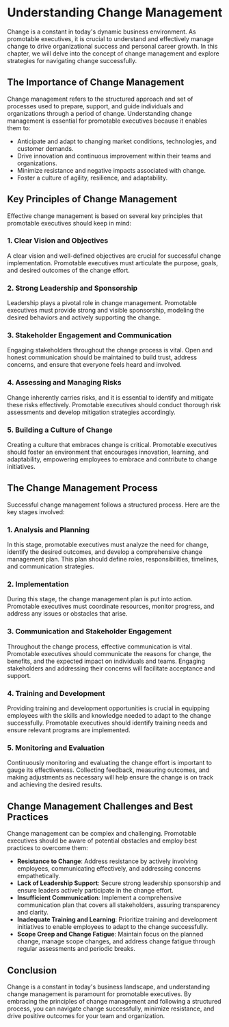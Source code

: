Understanding Change Management
==========================================

Change is a constant in today's dynamic business environment. As promotable executives, it is crucial to understand and effectively manage change to drive organizational success and personal career growth. In this chapter, we will delve into the concept of change management and explore strategies for navigating change successfully.

The Importance of Change Management
-----------------------------------

Change management refers to the structured approach and set of processes used to prepare, support, and guide individuals and organizations through a period of change. Understanding change management is essential for promotable executives because it enables them to:

* Anticipate and adapt to changing market conditions, technologies, and customer demands.
* Drive innovation and continuous improvement within their teams and organizations.
* Minimize resistance and negative impacts associated with change.
* Foster a culture of agility, resilience, and adaptability.

Key Principles of Change Management
-----------------------------------

Effective change management is based on several key principles that promotable executives should keep in mind:

### 1. Clear Vision and Objectives

A clear vision and well-defined objectives are crucial for successful change implementation. Promotable executives must articulate the purpose, goals, and desired outcomes of the change effort.

### 2. Strong Leadership and Sponsorship

Leadership plays a pivotal role in change management. Promotable executives must provide strong and visible sponsorship, modeling the desired behaviors and actively supporting the change.

### 3. Stakeholder Engagement and Communication

Engaging stakeholders throughout the change process is vital. Open and honest communication should be maintained to build trust, address concerns, and ensure that everyone feels heard and involved.

### 4. Assessing and Managing Risks

Change inherently carries risks, and it is essential to identify and mitigate these risks effectively. Promotable executives should conduct thorough risk assessments and develop mitigation strategies accordingly.

### 5. Building a Culture of Change

Creating a culture that embraces change is critical. Promotable executives should foster an environment that encourages innovation, learning, and adaptability, empowering employees to embrace and contribute to change initiatives.

The Change Management Process
-----------------------------

Successful change management follows a structured process. Here are the key stages involved:

### 1. Analysis and Planning

In this stage, promotable executives must analyze the need for change, identify the desired outcomes, and develop a comprehensive change management plan. This plan should define roles, responsibilities, timelines, and communication strategies.

### 2. Implementation

During this stage, the change management plan is put into action. Promotable executives must coordinate resources, monitor progress, and address any issues or obstacles that arise.

### 3. Communication and Stakeholder Engagement

Throughout the change process, effective communication is vital. Promotable executives should communicate the reasons for change, the benefits, and the expected impact on individuals and teams. Engaging stakeholders and addressing their concerns will facilitate acceptance and support.

### 4. Training and Development

Providing training and development opportunities is crucial in equipping employees with the skills and knowledge needed to adapt to the change successfully. Promotable executives should identify training needs and ensure relevant programs are implemented.

### 5. Monitoring and Evaluation

Continuously monitoring and evaluating the change effort is important to gauge its effectiveness. Collecting feedback, measuring outcomes, and making adjustments as necessary will help ensure the change is on track and achieving the desired results.

Change Management Challenges and Best Practices
-----------------------------------------------

Change management can be complex and challenging. Promotable executives should be aware of potential obstacles and employ best practices to overcome them:

* **Resistance to Change**: Address resistance by actively involving employees, communicating effectively, and addressing concerns empathetically.
* **Lack of Leadership Support**: Secure strong leadership sponsorship and ensure leaders actively participate in the change effort.
* **Insufficient Communication**: Implement a comprehensive communication plan that covers all stakeholders, assuring transparency and clarity.
* **Inadequate Training and Learning**: Prioritize training and development initiatives to enable employees to adapt to the change successfully.
* **Scope Creep and Change Fatigue**: Maintain focus on the planned change, manage scope changes, and address change fatigue through regular assessments and periodic breaks.

Conclusion
----------

Change is a constant in today's business landscape, and understanding change management is paramount for promotable executives. By embracing the principles of change management and following a structured process, you can navigate change successfully, minimize resistance, and drive positive outcomes for your team and organization.
